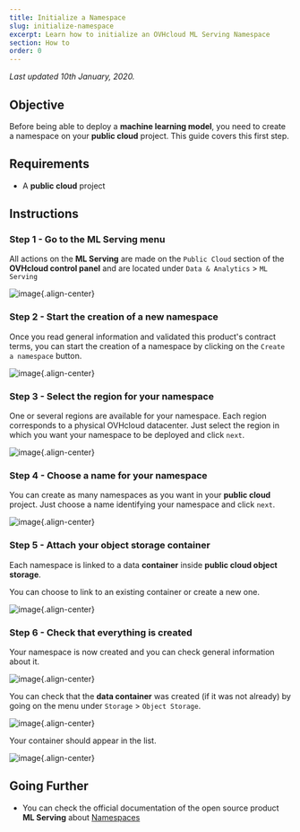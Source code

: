 ```yaml
---
title: Initialize a Namespace
slug: initialize-namespace
excerpt: Learn how to initialize an OVHcloud ML Serving Namespace
section: How to
order: 0
---
```

*Last updated 10th January, 2020.*

## Objective

Before being able to deploy a **machine learning model**, you need to create a namespace on your **public cloud** project. This guide covers this first step.

## Requirements

-   A **public cloud** project

## Instructions

### Step 1 - Go to the ML Serving menu

All actions on the **ML Serving** are made on the `Public Cloud` section of the **OVHcloud control panel** and are located under `Data & Analytics` &gt; `ML Serving`

![image](images/00_serving_engine_menu.png){.align-center}

### Step 2 - Start the creation of a new namespace

Once you read general information and validated this product's contract terms, you can start the creation of a namespace by clicking on the `Create a namespace` button.

![image](images/01_create_namespace_info.png){.align-center}

### Step 3 - Select the region for your namespace

One or several regions are available for your namespace. Each region corresponds to a physical OVHcloud datacenter. Just select the region in which you want your namespace to be deployed and click `next`.

![image](images/02_select_region.png){.align-center}

### Step 4 - Choose a name for your namespace

You can create as many namespaces as you want in your **public cloud** project. Just choose a name identifying your namespace and click `next`.

![image](images/03_select_namespace_name.png){.align-center}

### Step 5 - Attach your object storage container

Each namespace is linked to a data **container** inside **public cloud object storage**.

You can choose to link to an existing container or create a new one.

![image](images/04_select_container_name.png){.align-center}

### Step 6 - Check that everything is created

Your namespace is now created and you can check general information about it.

![image](images/05_namespace_created.png){.align-center}

You can check that the **data container** was created (if it was not already) by going on the menu under `Storage` &gt; `Object Storage`.

![image](images/06_object_storage_menu.png){.align-center}

Your container should appear in the list.

![image](images/07_created_container.png){.align-center}

## Going Further

-   You can check the official documentation of the open source product **ML Serving** about [Namespaces](https://serving-doc-mlg.ai.ovh.net/component/namespaces.html)
